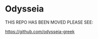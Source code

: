 # Odysseia <!-- omit in toc -->


THIS REPO HAS BEEN MOVED PLEASE SEE:

https://github.com/odysseia-greek